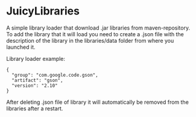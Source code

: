 # JuicyLibraries
A simple library loader that download .jar libraries from maven-repository.
To add the library that it will load you need to create a .json file with the description of the library in the libraries/data folder from where you launched it.

Library loader example:
```
{
  "group": "com.google.code.gson",
  "artifact": "gson",
  "version": "2.10"
}
```


After deleting .json file of library it will automatically be removed from the libraries after a restart.
